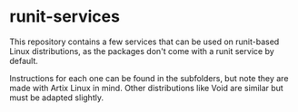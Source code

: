 # runit-services

This repository contains a few services that can be used on runit-based Linux distributions, as the packages don't come with a runit service by default.

Instructions for each one can be found in the subfolders, but note they are made with Artix Linux in mind. Other distributions like Void are similar but must be adapted slightly.
